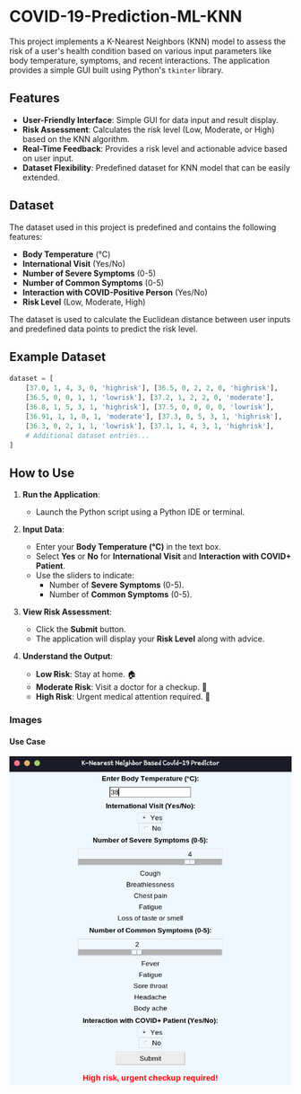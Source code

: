 # COVID-19-Prediction-ML-KNN

This project implements a K-Nearest Neighbors (KNN) model to assess the risk of a user's health condition based on various input parameters like body temperature, symptoms, and recent interactions. The application provides a simple GUI built using Python's `tkinter` library.

## Features
- **User-Friendly Interface**: Simple GUI for data input and result display.
- **Risk Assessment**: Calculates the risk level (Low, Moderate, or High) based on the KNN algorithm.
- **Real-Time Feedback**: Provides a risk level and actionable advice based on user input.
- **Dataset Flexibility**: Predefined dataset for KNN model that can be easily extended.

## Dataset

The dataset used in this project is predefined and contains the following features:
- **Body Temperature** (°C)
- **International Visit** (Yes/No)
- **Number of Severe Symptoms** (0-5)
- **Number of Common Symptoms** (0-5)
- **Interaction with COVID-Positive Person** (Yes/No)
- **Risk Level** (Low, Moderate, High)

The dataset is used to calculate the Euclidean distance between user inputs and predefined data points to predict the risk level.

## Example Dataset

```python
dataset = [
    [37.0, 1, 4, 3, 0, 'highrisk'], [36.5, 0, 2, 2, 0, 'highrisk'],
    [36.5, 0, 0, 1, 1, 'lowrisk'], [37.2, 1, 2, 2, 0, 'moderate'],
    [36.8, 1, 5, 3, 1, 'highrisk'], [37.5, 0, 0, 0, 0, 'lowrisk'],
    [36.91, 1, 1, 0, 1, 'moderate'], [37.3, 0, 5, 3, 1, 'highrisk'],
    [36.3, 0, 2, 1, 1, 'lowrisk'], [37.1, 1, 4, 3, 1, 'highrisk'],
    # Additional dataset entries...
]
```
## How to Use

1. **Run the Application**:
   - Launch the Python script using a Python IDE or terminal.

2. **Input Data**:
   - Enter your **Body Temperature (°C)** in the text box.
   - Select **Yes** or **No** for **International Visit** and **Interaction with COVID+ Patient**.
   - Use the sliders to indicate:
     - Number of **Severe Symptoms** (0-5).
     - Number of **Common Symptoms** (0-5).

3. **View Risk Assessment**:
   - Click the **Submit** button.
   - The application will display your **Risk Level** along with advice.

4. **Understand the Output**:
   - **Low Risk**: Stay at home. 🏠
   - **Moderate Risk**: Visit a doctor for a checkup. 🏥
   - **High Risk**: Urgent medical attention required. 🚨

### Images

#### Use Case
![Home Screen](img/High.png)


